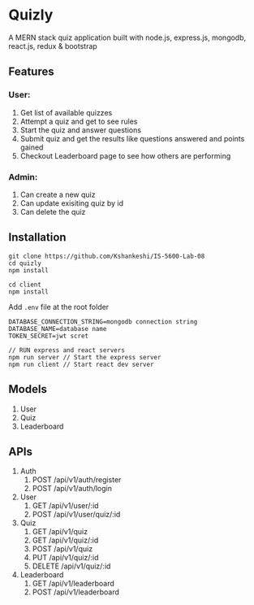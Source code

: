 # Quizly

A MERN stack quiz application built with node.js, express.js, mongodb, react.js, redux & bootstrap


## Features

### User:
1. Get list of available quizzes
2. Attempt a quiz and get to see rules
3. Start the quiz and answer questions
4. Submit quiz and get the results like questions answered and points gained
5. Checkout Leaderboard page to see how others are performing

### Admin:
1. Can create a new quiz
2. Can update exisiting quiz by id
3. Can delete the quiz

## Installation

```
git clone https://github.com/Kshankeshi/IS-5600-Lab-08
cd quizly
npm install

cd client
npm install
```

Add `.env` file at the root folder
```
DATABASE_CONNECTION_STRING=mongodb connection string
DATABASE_NAME=database name
TOKEN_SECRET=jwt scret
```

```
// RUN express and react servers
npm run server // Start the express server
npm run client // Start react dev server
```

## Models
1. User
2. Quiz
3. Leaderboard


## APIs

1. Auth
    1. POST /api/v1/auth/register
    2. POST /api/v1/auth/login
2. User
    1. GET /api/v1/user/:id
    2. POST /api/v1/user/quiz/:id
3. Quiz
    1. GET /api/v1/quiz
    2. GET /api/v1/quiz/:id
    3. POST /api/v1/quiz
    4. PUT /api/v1/quiz/:id
    5. DELETE /api/v1/quiz/:id
4. Leaderboard
    1. GET /api/v1/leaderboard
    2. POST /api/v1/leaderboard
